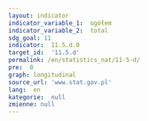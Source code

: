 ```yaml
---
layout: indicator
indicator_variable_1:  ogółem
indicator_variable_2:  total
sdg_goal: 11
indicator:  11.5.d.0
target_id:  '11.5.d'
permalink: /en/statistics_nat/11-5-d/
pre:  0
graph: longitudinal
source_url: 'www.stat.gov.pl'
lang:  en
kategorie:  null
zmienne: null
---
```


